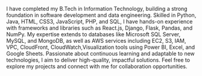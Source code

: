 I have completed my B.Tech in Information Technology, building a strong foundation in software development and data engineering. Skilled in Python, Java, HTML, CSS3, JavaScript, PHP, and SQL, I have hands-on experience with frameworks and libraries such as React.js, Django, Flask, Pandas, and NumPy. My expertise extends to databases like Microsoft SQL Server, MySQL, and MongoDB, as well as AWS services including EC2, S3, IAM, VPC, CloudFront, CloudWatch,Visualization tools using Power BI, Excel, and Google Sheets. Passionate about continuous learning and adaptable to new technologies, I aim to deliver high-quality, impactful solutions. Feel free to explore my projects and connect with me for collaboration opportunities.
